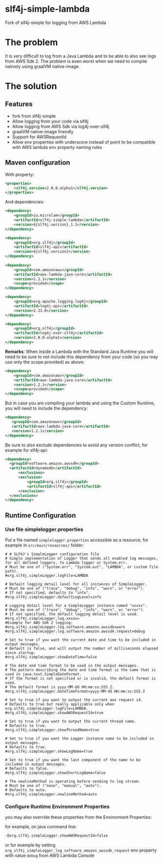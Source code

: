 # slf4j-simple-lambda
Fork of slf4j-simple for logging from AWS Lambda

# The problem

It is very difficult to log from a Java Lambda and to be able to also see logs from AWS Sdk 2.
The problem is even worst when we need to compile natively using graalVM native-image.

# The solution

## Features
* fork from slf4j-simple
* Allow logging from your code via slf4j
* Allow logging from AWS Sdk via log4j-over-slf4j
* graalVM native-image friendly
* Support for AWSRequestId
* Allow env properties with underscore instead of point to be compatible with AWS lambda env property naming rules 

## Maven configuration

With property:
``` pom.xml
<properties>
	<slf4j.version>2.0.0-alpha1</slf4j.version>
</properties>
```

And dependencies:

``` pom.xml
<dependency>
    <groupId>io.microlam</groupId>
    <artifactId>slf4j-simple-lambda</artifactId>
    <version>${slf4j.version}_1.1</version>
</dependency>

<dependency> 
    <groupId>org.slf4j</groupId>
    <artifactId>slf4j-api</artifactId>
    <version>${slf4j.version}</version>
</dependency>
 
<dependency>
    <groupId>com.amazonaws</groupId>
    <artifactId>aws-lambda-java-core</artifactId>
    <version>1.2.1</version>
    <scope>provided</scope>
</dependency>

<dependency>
    <groupId>org.apache.logging.log4j</groupId>
    <artifactId>log4j-api</artifactId>
    <version>2.13.0</version>
</dependency>

<dependency>
    <groupId>org.slf4j</groupId>
    <artifactId>log4j-over-slf4j</artifactId>
    <version>2.0.0-alpha1</version>
</dependency>
```

**Remarks**: When inside a Lambda with the Standard Java Runtime you will need to be sure to not include this dependency from your code (so you may use only the scope provided) as above:

``` pom.xml
<dependency>
    <groupId>com.amazonaws</groupId>
    <artifactId>aws-lambda-java-core</artifactId>
    <version>1.2.1</version>
    <scope>provided</scope>
</dependency>
```

But in case you are compiling your lambda and using the Custom Runtime, you will need to include the dependency:

 ``` pom.xml
<dependency>
    <groupId>com.amazonaws</groupId>
    <artifactId>aws-lambda-java-core</artifactId>
    <version>1.2.1</version>
</dependency>
```

Be sure to also exclude dependencies to avoid any version conflict, for example for slf4j-api:

``` pom.xml
<dependency>
  <groupId>software.amazon.awssdk</groupId>
  <artifactId>dynamodb</artifactId>
      <exclusions>
      <exclusion>
          <groupId>org.slf4j</groupId>
          <artifactId>slf4j-api</artifactId>
      </exclusion>
  </exclusions>  
</dependency>
```

## Runtime Configuration

### Use file simplelogger.properties

Put a file named ```simplelogger.properties``` accessible as a resource, for example in ```src/main/resources/``` folder:

```simplelogger.properties
# # SLF4J's SimpleLogger configuration file
# Simple implementation of Logger that sends all enabled log messages, for all defined loggers, to Lambda logger or System.err.
# Must be one of ("System.err", "System.out", "LAMBDA", or custom file path).
#org.slf4j.simpleLogger.logFile=LAMBDA

# Default logging detail level for all instances of SimpleLogger.
# Must be one of ("trace", "debug", "info", "warn", or "error").
# If not specified, defaults to "info".
#org.slf4j.simpleLogger.defaultLogLevel=info

# Logging detail level for a SimpleLogger instance named "xxxxx".
# Must be one of ("trace", "debug", "info", "warn", or "error").
# If not specified, the default logging detail level is used.
#org.slf4j.simpleLogger.log.xxxxx=
#Example for AWS Sdk 2 logging:
#org.slf4j.simpleLogger.log.software.amazon.awssdk=warn
#org.slf4j.simpleLogger.log.software.amazon.awssdk.request=debug

# Set to true if you want the current date and time to be included in output messages.
# Default is false, and will output the number of milliseconds elapsed since startup.
#org.slf4j.simpleLogger.showDateTime=false

# The date and time format to be used in the output messages.
# The pattern describing the date and time format is the same that is used in java.text.SimpleDateFormat.
# If the format is not specified or is invalid, the default format is used.
# The default format is yyyy-MM-dd HH:mm:ss:SSS Z.
#org.slf4j.simpleLogger.dateTimeFormat=yyyy-MM-dd HH:mm:ss:SSS Z

# Set to true if you want to output the current aws request id.
# Defaults to true but really applicable only when org.slf4j.simpleLogger.logFile=LAMBDA.
#org.slf4j.simpleLogger.showAWSRequestId=true

# Set to true if you want to output the current thread name.
# Defaults to true.
#org.slf4j.simpleLogger.showThreadName=true

# Set to true if you want the Logger instance name to be included in output messages.
# Defaults to true.
#org.slf4j.simpleLogger.showLogName=true

# Set to true if you want the last component of the name to be included in output messages.
# Defaults to false.
#org.slf4j.simpleLogger.showShortLogName=false

# The newlineMethod is operating before sending to log stream.
# Must be one of ("none", "manual", "auto").
# Defaults to auto.
#org.slf4j.simpleLogger.newlineMethod=auto
```

### Configure Runtime Environment Properties

you may also override these properties from the Environment Properties:

for example, on java command line:

```start.sh
-Dorg.slf4j.simpleLogger.showAWSRequestId=false
```

or for example by setting ```org_slf4j_simpleLogger_log_software_amazon_awssdk_request``` env property with value ```debug``` from AWS Lambda Console 

